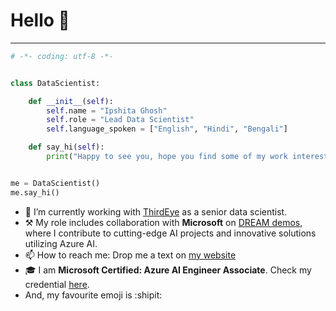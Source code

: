 # Hello 👋 

<hr>

```python
# -*- coding: utf-8 -*-


class DataScientist:

    def __init__(self):
        self.name = "Ipshita Ghosh"
        self.role = "Lead Data Scientist"
        self.language_spoken = ["English", "Hindi", "Bengali"]

    def say_hi(self):
        print("Happy to see you, hope you find some of my work interesting.")


me = DataScientist()
me.say_hi()
```

- 🔭 I’m currently working with [ThirdEye](https://github.com/ThirdEyeData) as a senior data scientist.
- ⚒ My role includes collaboration with **Microsoft** on [DREAM demos](https://partner.microsoft.com/en-us/asset/collection/industry-dream-demos-and-dream-demo-in-a-box#/), where I contribute to cutting-edge AI projects and innovative solutions utilizing Azure AI.
- 📫 How to reach me: Drop me a text on [my website](https://eryth.in/)
- 🎓 I am **Microsoft Certified: Azure AI Engineer Associate**. Check my credential [here](https://learn.microsoft.com/en-us/users/ipshita/credentials/6a96d41d7f4f5fee).
- And, my favourite emoji is :shipit:
